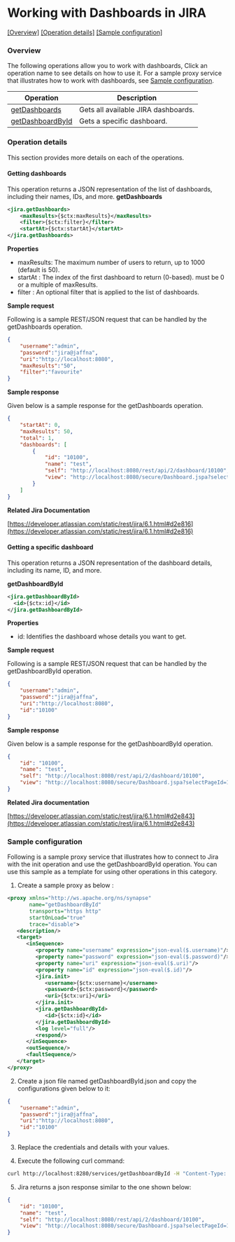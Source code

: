 # Working with Dashboards in JIRA

[[Overview]](#overview)  [[Operation details]](#operation-details)  [[Sample configuration]](#sample-configuration)

### Overview 

The following operations allow you to work with dashboards, Click an operation name to see details on how to use it.
For a sample proxy service that illustrates how to work with dashboards, see [Sample configuration](#sample-configuration).

| Operation        | Description |
| ------------- |-------------|
| [getDashboards](#getting-dashboards)    | Gets all available JIRA dashboards. |
| [getDashboardById](#getting-a-specific-dashboard)      | Gets a specific dashboard. |
### Operation details

This section provides more details on each of the operations.

#### Getting dashboards
This operation returns a JSON representation of the list of dashboards, including their names, IDs, and more.
**getDashboards**
```xml
<jira.getDashboards>
    <maxResults>{$ctx:maxResults}</maxResults>
    <filter>{$ctx:filter}</filter>
    <startAt>{$ctx:startAt}</startAt>
</jira.getDashboards>
```

**Properties**
* maxResults: The maximum number of users to return, up to 1000 (default is 50).
* startAt : The index of the first dashboard to return (0-based). must be 0 or a multiple of maxResults.
* filter : An optional filter that is applied to the list of dashboards.

**Sample request**

Following is a sample REST/JSON request that can be handled by the getDashboards operation.

```json
{
    "username":"admin",
    "password":"jira@jaffna",
    "uri":"http://localhost:8080",
    "maxResults":"50",
    "filter":"favourite"
}
```
**Sample response**

Given below is a sample response for the getDashboards operation.

```json
{
    "startAt": 0,
    "maxResults": 50,
    "total": 1,
    "dashboards": [
        {
            "id": "10100",
            "name": "test",
            "self": "http://localhost:8080/rest/api/2/dashboard/10100",
            "view": "http://localhost:8080/secure/Dashboard.jspa?selectPageId=10100"
        }
    ]
}
```

**Related Jira Documentation**

[https://developer.atlassian.com/static/rest/jira/6.1.html#d2e816](https://developer.atlassian.com/static/rest/jira/6.1.html#d2e816)

#### Getting a specific dashboard

This operation returns a JSON representation of the dashboard details, including its name, ID, and more.

**getDashboardById**
```xml
<jira.getDashboardById>
  <id>{$ctx:id}</id>
</jira.getDashboardById>
```

**Properties**
* id: Identifies the dashboard whose details you want to get.

**Sample request**

Following is a sample REST/JSON request that can be handled by the getDashboardById operation.

```json
{
    "username":"admin",
    "password":"jira@jaffna",
    "uri":"http://localhost:8080",
    "id":"10100"
}
```
**Sample response**

Given below is a sample response for the getDashboardById operation.

```json
{
    "id": "10100",
    "name": "test",
    "self": "http://localhost:8080/rest/api/2/dashboard/10100",
    "view": "http://localhost:8080/secure/Dashboard.jspa?selectPageId=10100"
}
```

**Related Jira documentation**

[https://developer.atlassian.com/static/rest/jira/6.1.html#d2e843](https://developer.atlassian.com/static/rest/jira/6.1.html#d2e843)

### Sample configuration

Following is a sample proxy service that illustrates how to connect to Jira with the init operation and use the getDashboardById operation. You can use this sample as a template for using other operations in this category.

1. Create a sample proxy as below :

```xml
<proxy xmlns="http://ws.apache.org/ns/synapse"
       name="getDashboardById"
       transports="https http"
       startOnLoad="true"
       trace="disable">
   <description/>
   <target>
      <inSequence>
         <property name="username" expression="json-eval($.username)"/>
         <property name="password" expression="json-eval($.password)"/>
         <property name="uri" expression="json-eval($.uri)"/>
         <property name="id" expression="json-eval($.id)"/>
         <jira.init>
            <username>{$ctx:username}</username>
            <password>{$ctx:password}</password>
            <uri>{$ctx:uri}</uri>
         </jira.init>
         <jira.getDashboardById>
            <id>{$ctx:id}</id>
         </jira.getDashboardById>
         <log level="full"/>
         <respond/>
      </inSequence>
      <outSequence/>
      <faultSequence/>
   </target>
</proxy>
```

2. Create a json file named getDashboardById.json and copy the configurations given below to it:

```json
{
    "username":"admin",
    "password":"jira@jaffna",
    "uri":"http://localhost:8080",
    "id":"10100"
}
```
3. Replace the credentials and details with your values.

4. Execute the following curl command:

```bash
curl http://localhost:8280/services/getDashboardById -H "Content-Type: application/json" -d @getDashboardById.json
```
5. Jira returns a json response similar to the one shown below:
 
```json
{
    "id": "10100",
    "name": "test",
    "self": "http://localhost:8080/rest/api/2/dashboard/10100",
    "view": "http://localhost:8080/secure/Dashboard.jspa?selectPageId=10100"
}
```
